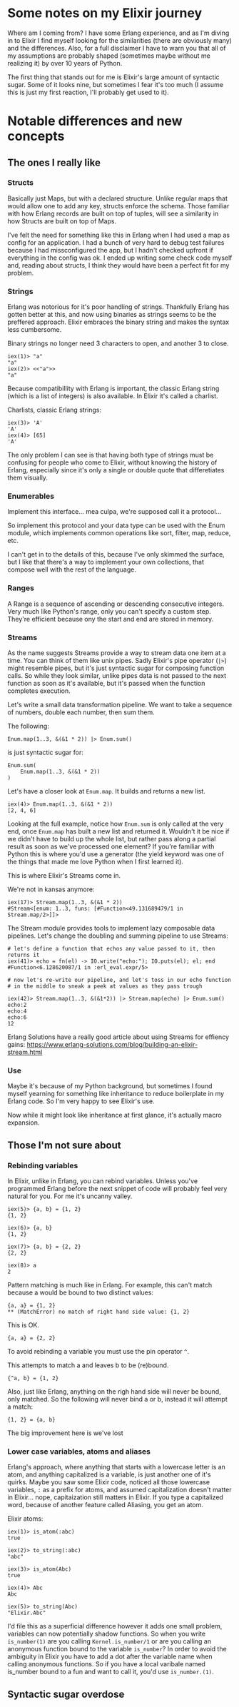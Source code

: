 Some notes on my Elixir journey
===============================

Where am I coming from? I have some Erlang experience, and as I'm diving in to Elixir I
find myself looking for the similarities (there are obviously many) and the differences.
Also, for a full disclaimer I have to warn you that all of my assumptions are probably
shaped (sometimes maybe without me realizing it) by over 10 years of Python.

The first thing that stands out for me is Elixir's large amount of syntactic sugar. Some
of it looks nine, but sometimes I fear it's too much (I assume this is just my first
reaction, I'll probably get used to it).

# Notable differences and new concepts

## The ones I really like

### Structs

Basically just Maps, but with a declared structure. Unlike regular maps that would allow
one to add any key, structs enforce the schema. Those familiar with how Erlang records are
built on top of tuples, will see a similarity in how Structs are built on top of Maps.

I've felt the need for something like this in Erlang when I had used a map as config for
an application. I had a bunch of very hard to debug test failures because I had
missconfigured the app, but I hadn't checked upfront if everything in the config was ok. I
ended up writing some check code myself and, reading about structs, I think they would
have been a perfect fit for my problem.

### Strings
Erlang was notorious for it's poor handling of strings. Thankfully Erlang has gotten
better at this, and now using binaries as strings seems to be the preffered
approach. Elixir embraces the binary string and makes the syntax less cumbersome.

Binary strings no longer need 3 characters to open, and another 3 to close.
```
iex(1)> "a"
"a"
iex(2)> <<"a">>
"a"
```

Because compatibillity with Erlang is important, the classic Erlang string (which is a
list of integers) is also available. In Elixir it's called a charlist.

Charlists, classic Erlang strings:
```
iex(3)> 'A'
'A'
iex(4)> [65]
'A'
```

The only problem I can see is that having both type of strings must be confusing for people who come
to Elixir, without knowing the history of Erlang, especially since it's only a single or double
quote that differetiates them visually.

### Enumerables
Implement this interface... mea culpa, we're supposed call it a protocol...

So implement this protocol and your data type can be used with the Enum module, which
implements common operations like sort, filter, map, reduce, etc.

I can't get in to the details of this, because I've only skimmed the surface, but I like
that there's a way to implement your own collections, that compose well with the rest of
the language.

### Ranges
A Range is a sequence of ascending or descending consecutive integers. Very much like
Python's range, only you can't specify a custom step. They're efficient because ony the
start and end are stored in memory.

### Streams
As the name suggests Streams provide a way to stream data one item at a time. You can
think of them like unix pipes. Sadly Elixir's pipe operator (`|>`) might resemble pipes,
but it's just syntactic sugar for composing function calls. So while they look similar,
unlike pipes data is not passed to the next function as soon as it's available, but it's
passed when the function completes execution.


Let's write a small data transformation pipeline. We want to take a sequence of numbers,
double each number, then sum them.

The following:
```
Enum.map(1..3, &(&1 * 2)) |> Enum.sum()
```

is just syntactic sugar for:
```
Enum.sum(
    Enum.map(1..3, &(&1 * 2))
)
```

Let's have a closer look at `Enum.map`. It builds and returns a new list.
```
iex(4)> Enum.map(1..3, &(&1 * 2))
[2, 4, 6]
```

Looking at the full example, notice how `Enum.sum` is only called at the very end, once
`Enum.map` has built a new list and returned it. Wouldn't it be nice if we didn't have to
build up the whole list, but rather pass along a partial result as soon as we've processed
one element? If you're familiar with Python this is where you'd use a generator (the yield
keyword was one of the things that made me love Python when I first learned it).

This is where Elixir's Streams come in.

We're not in kansas anymore:
```
iex(17)> Stream.map(1..3, &(&1 * 2))
#Stream<[enum: 1..3, funs: [#Function<49.131689479/1 in Stream.map/2>]]>
```

The Stream module provides tools to implement lazy composable data pipelines.
Let's change the doubling and summing pipeline to use Streams:
```
# let's define a function that echos any value passed to it, then returns it
iex(41)> echo = fn(el) -> IO.write("echo:"); IO.puts(el); el; end
#Function<6.128620087/1 in :erl_eval.expr/5>

# now let's re-write our pipeline, and let's toss in our echo function
# in the middle to sneak a peek at values as they pass trough

iex(42)> Stream.map(1..3, &(&1*2)) |> Stream.map(echo) |> Enum.sum()
echo:2
echo:4
echo:6
12
```

Erlang Solutions have a really good article about using Streams for effiency gains:
https://www.erlang-solutions.com/blog/building-an-elixir-stream.html

### Use

Maybe it's because of my Python background, but sometimes I found myself yearning for
something like inheritance to reduce boilerplate in my Erlang code. So I'm very happy to
see Elixir's use. 

Now while it might look like inheritance at first glance, it's actually macro expansion.

## Those I'm not sure about

### Rebinding variables

In Elixir, unlike in Erlang, you can rebind variables. Unless you've programmed Erlang
before the next snippet of code will probably feel very natural for you. For me it's
uncanny valley.

```
iex(5)> {a, b} = {1, 2}
{1, 2}

iex(6)> {a, b}
{1, 2}

iex(7)> {a, b} = {2, 2}
{2, 2}

iex(8)> a
2
```

Pattern matching is much like in Erlang. For example, this can't match because a would be
bound to two distinct values:

```
{a, a} = {1, 2}
** (MatchError) no match of right hand side value: {1, 2}
```

This is OK.
```
{a, a} = {2, 2}
```

To avoid rebinding a variable you must use the pin operator `^`.

This attempts to match a and leaves b to be (re)bound.
```
{^a, b} = {1, 2}
```

Also, just like Erlang, anything on the righ hand side will never be bound, only matched. So the
following will never bind a or b, instead it will attempt a match:

```
{1, 2} = {a, b}
```

The big improvement here is we've lost

### Lower case variables, atoms and aliases

Erlang's approach, where anything that starts with a lowercase letter is an atom, and
anything capitalized is a variable, is just another one of it's quirks. Maybe you saw some
Elixir code, noticed all those lowercase variables, `:` as a prefix for atoms, and assumed
capitalization doesn't matter in Elixir... nope, capitaization still matters in Elixir. If
you type a capitalized word, because of another feature called Aliasing, you get an atom.

Elixir atoms:
```
iex(1)> is_atom(:abc)
true

iex(2)> to_string(:abc)
"abc"

iex(3)> is_atom(Abc)
true

iex(4)> Abc
Abc

iex(5)> to_string(Abc)
"Elixir.Abc"
```

I'd file this as a superficial difference however it adds one small problem, variables can
now potentially shadow functions. So when you write `is_number(1)` are you calling
`Kernel.is_number/1` or are you calling an anonymous function bound to the variable
`is_number`? In order to avoid the ambiguity in Elixir you have to add a dot after the
variable name when calling anonymous functions. So if you have a local varibale named
is_number bound to a fun and want to call it, you'd use `is_number.(1)`.

## Syntactic sugar overdose


